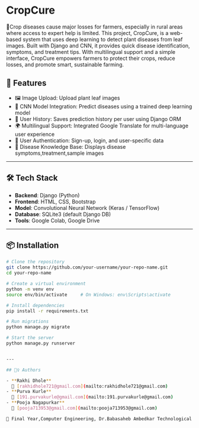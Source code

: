 # CropCure
🌾Crop diseases cause major losses for farmers, especially in rural areas where access to expert help is limited. This project, CropCure, is a web-based system that uses deep learning to detect plant diseases from leaf images. Built with Django and CNN, it provides quick disease identification, symptoms, and treatment tips. With multilingual support and a simple interface, CropCure empowers farmers to protect their crops, reduce losses, and promote smart, sustainable farming.
## 🚀 Features

- 🖼️ Image Upload: Upload plant leaf images
- 🤖 CNN Model Integration: Predict diseases using a trained deep learning model
- 💾 User History: Saves prediction history per user using Django ORM
- 🌍 Multilingual Support: Integrated Google Translate for multi-language user experience
- 🔐 User Authentication: Sign-up, login, and user-specific data
- 🧠 Disease Knowledge Base: Displays disease symptoms,treatment,sample images

---

## 🛠️ Tech Stack

- **Backend**: Django (Python)
- **Frontend**: HTML, CSS, Bootstrap
- **Model**: Convolutional Neural Network (Keras / TensorFlow)
- **Database**: SQLite3 (default Django DB)
- **Tools**: Google Colab, Google Drive

---

## 📦 Installation

```bash
# Clone the repository
git clone https://github.com/your-username/your-repo-name.git
cd your-repo-name

# Create a virtual environment
python -m venv env
source env/bin/activate     # On Windows: env\Scripts\activate

# Install dependencies
pip install -r requirements.txt

# Run migrations
python manage.py migrate

# Start the server
python manage.py runserver


---

## 🙋‍♀️ Authors

- **Rakhi Dhole**  
  📧 [rakhidhole721@gmail.com](mailto:rakhidhole721@gmail.com)
- **Purva Kurle**  
  📧 [191.purvakurle@gmail.com](mailto:191.purvakurle@gmail.com)
- **Pooja Nagapurkar**  
  📧 [pooja713953@gmail.com](mailto:pooja713953@gmail.com)

📍 Final Year,Computer Engineering, Dr.Babasaheb Ambedkar Technological University





